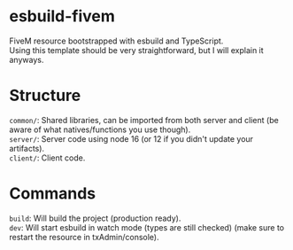 # esbuild-fivem
FiveM resource bootstrapped with esbuild and TypeScript. <br>
Using this template should be very straightforward, but I will explain it anyways. <br>
# Structure
`common/`: Shared libraries, can be imported from both server and client (be aware of what natives/functions you use though). <br>
`server/`: Server code using node 16 (or 12 if you didn't update your artifacts). <br>
`client/`: Client code.
# Commands
`build`: Will build the project  (production ready). <br>
`dev`: Will start esbuild in watch mode (types are still checked) (make sure to restart the resource in txAdmin/console). <br>
